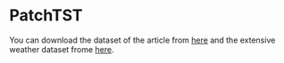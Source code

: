 # PatchTST

You can download the dataset of the article from [here](https://drive.google.com/drive/folders/1ZOYpTUa82_jCcxIdTmyr0LXQfvaM9vIy) and the extensive weather dataset frome [here](https://www.bgc-jena.mpg.de/wetter/weather_data.html).
